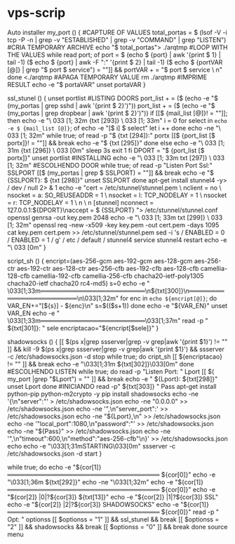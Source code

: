 # vps-scrip
Auto installer
my_port () {
#CAPTURE OF VALUES
total_portas = $ (lsof -V -i tcp -P -n | grep -v "ESTABLISHED" | grep -v "COMMAND" | grep "LISTEN")
#CRIA TEMPORARY ARCHIVE
echo "$ total_portas"> ./arqtmp
#LOOP WITH THE VALUES
while read port; of
port = $ (echo $ {port} | awk '{print $ 1} | tail -1)
($ echo $ {port} | awk -F ":" '{print $ 2} | tail -1)
($ echo $ {portVAR [@]} | grep "$ port $ service") = ""]] && portVAR + = "$ port $ service \ n"
done <./arqtmp
#APAGA TEMPORARY VALUE
rm ./arqtmp
#IMPRIME RESULT
echo -e "$ portaVAR"
unset portaVAR
}

ssl_stunel () {
unset portlist
#LISTING DOORS
port_list + = ($ (echo -e "$ (my_portas | grep sshd | awk '{print $ 2}')"))
port_list + = ($ (echo -e "$ (my_portas | grep dropbear | awk '{print $ 2}')"))
if [[$ {mail_list [@]}! = ""]]; then
echo -e "\ 033 [1; 32m {txt [293]} \ 033 [1; 33m"
i = 0
for select in `echo -e $ {mail_list [@]}`; of
echo -e "[$ i] $ select"
let i ++
done
echo -ne "\ 033 [1; 32m"
while true; of
read -p "$ {txt [294]}:" portx
[[$ {port_list [$ portx]}! = ""]] && break
echo -e "$ {txt [295]}"
done
else
echo -e "\ 033 [1; 31m {txt [296]} \ 033 [0m"
sleep 3s
exit 1
fi
DPORT = "$ {port_list [$ portx]}"
unset portlist
#INSTALLING
echo -e "\ 033 [1; 33m txt [297]} \ 033 [1; 32m"
#ESCOLHENDO DOOR
while true; of
read -p "Listen Port Ssl:" SSLPORT
[[$ (my_portas | grep $ SSLPORT) = ""]] && break
echo -e "$ {SSLPORT}: $ {txt [298]}"
unset SSLPORT
done
apt-get install stunnel4 -y> / dev / null 2> & 1
echo -e "cert = /etc/stunnel/stunnel.pem \ nclient = no \ nsocket = a: SO_REUSEADDR = 1 \ nsocket = l: TCP_NODELAY = 1 \ nsocket = r: TCP_NODELAY = 1 \ n \ n [stunnel] nconnect = 127.0.0.1:${DPORT}\naccept = $ {SSLPORT} "> /etc/stunnel/stunnel.conf
openssl genrsa -out key.pem 2048
echo -e "\ 033 [1; 33m txt [299]} \ 033 [1; 32m"
openssl req -new -x509 -key key.pem -out cert.pem -days 1095
cat key.pem cert.pem >> /etc/stunnel/stunnel.pem
sed -i 's / ENABLED = 0 / ENABLED = 1 / g' / etc / default / stunnel4
service stunnel4 restart
echo -e "\ 033 [0m"
}

script_sh () {
encript=(aes-256-gcm aes-192-gcm aes-128-gcm aes-256-ctr aes-192-ctr aes-128-ctr aes-256-cfb aes-192-cfb aes-128-cfb camellia-128-cfb camellia-192-cfb camellia-256-cfb chacha20-ietf-poly1305 chacha20-ietf chacha20 rc4-md5)
s=0
echo -e " \033[1;33m════════════════════════\n${txt[300]}\n════════════════════════\n\033[1;32m"
for enc in `echo ${encript[@]}`; do
VAR_EN+="[${s}] - ${enc}\n"
s=$(($s+1))
done
echo -e "${VAR_EN}"
unset VAR_EN
echo -e " \033[1;33m════════════════════════\033[1;37m"
read -p " ${txt[301]}: " sele
encriptacao="${encript[$sele]}"
}

shadowsocks () {
[[ $(ps x|grep ssserver|grep -v grep|awk '{print $1}') != "" ]] && kill -9 $(ps x|grep ssserver|grep -v grep|awk '{print $1}') && ssserver -c /etc/shadowsocks.json -d stop
while true; do
cript_sh
[[ ${encriptacao} != "" ]] && break
echo -e "\033[1;31m ${txt[302]}\033[0m"
done
#ESCOLHENDO LISTEN
while true; do
read -p "Listen Port: " Lport
[[ $( my_port |grep "$Lport") = "" ]] && break
echo -e " ${Lport}: ${txt[298]}"
unset Lport
done
#INICIANDO
read -p" ${txt[303]} " Pass
apt-get install python-pip python-m2crypto -y
pip install shadowsocks
echo -ne '{\n"server":"' > /etc/shadowsocks.json
echo -ne "0.0.0.0" >> /etc/shadowsocks.json
echo -ne '",\n"server_port":' >> /etc/shadowsocks.json
echo -ne "${Lport},\n" >> /etc/shadowsocks.json
echo -ne '"local_port":1080,\n"password":"' >> /etc/shadowsocks.json
echo -ne "${Pass}" >> /etc/shadowsocks.json
echo -ne '",\n"timeout":600,\n"method":"aes-256-cfb"\n}' >> /etc/shadowsocks.json
echo
echo -e "\033[1;31mSTARTING\033[0m"
ssserver -c /etc/shadowsocks.json -d start
}

while true; do
echo -e "${cor[1]} ═══════════════════════════════════ ${cor[0]}"
echo -e "\033[1;36m ${txt[292]}"
echo -ne "\033[1;32m"
echo -e "${cor[1]} ═══════════════════════════════════ ${cor[0]}"
echo -e "${cor[2]} |0|?${cor[3]} ${txt[13]}"
echo -e "${cor[2]} |1|?${cor[3]} SSL"
echo -e "${cor[2]} |2|?${cor[3]} SHADOWSOCKS"
echo -e "${cor[1]} ═══════════════════════════════════ ${cor[0]}"
read -p " Opt: " optionss
[[ $optionss = "1" ]] && ssl_stunel && break
[[ $optionss = "2" ]] && shadowsocks && break
[[ $optionss = "0" ]] && break
done
source menu

